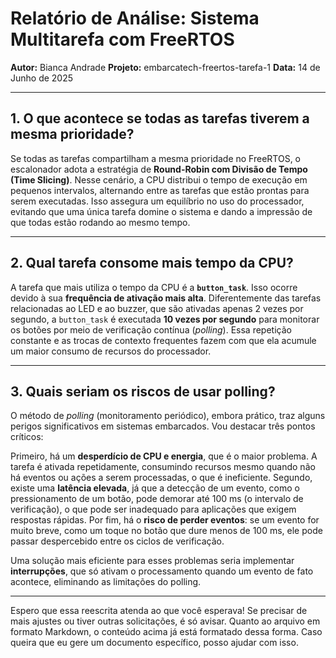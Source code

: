 # Relatório de Análise: Sistema Multitarefa com FreeRTOS

**Autor:** Bianca Andrade
**Projeto:** embarcatech-freertos-tarefa-1
**Data:** 14 de Junho de 2025

---

## 1. O que acontece se todas as tarefas tiverem a mesma prioridade?

Se todas as tarefas compartilham a mesma prioridade no FreeRTOS, o escalonador adota a estratégia de **Round-Robin com Divisão de Tempo (Time Slicing)**. Nesse cenário, a CPU distribui o tempo de execução em pequenos intervalos, alternando entre as tarefas que estão prontas para serem executadas. Isso assegura um equilíbrio no uso do processador, evitando que uma única tarefa domine o sistema e dando a impressão de que todas estão rodando ao mesmo tempo.

---

## 2. Qual tarefa consome mais tempo da CPU?

A tarefa que mais utiliza o tempo da CPU é a **`button_task`**. Isso ocorre devido à sua **frequência de ativação mais alta**. Diferentemente das tarefas relacionadas ao LED e ao buzzer, que são ativadas apenas 2 vezes por segundo, a `button_task` é executada **10 vezes por segundo** para monitorar os botões por meio de verificação contínua (*polling*). Essa repetição constante e as trocas de contexto frequentes fazem com que ela acumule um maior consumo de recursos do processador.

---

## 3. Quais seriam os riscos de usar polling?

O método de *polling* (monitoramento periódico), embora prático, traz alguns perigos significativos em sistemas embarcados. Vou destacar três pontos críticos:

Primeiro, há um **desperdício de CPU e energia**, que é o maior problema. A tarefa é ativada repetidamente, consumindo recursos mesmo quando não há eventos ou ações a serem processadas, o que é ineficiente. Segundo, existe uma **latência elevada**, já que a detecção de um evento, como o pressionamento de um botão, pode demorar até 100 ms (o intervalo de verificação), o que pode ser inadequado para aplicações que exigem respostas rápidas. Por fim, há o **risco de perder eventos**: se um evento for muito breve, como um toque no botão que dure menos de 100 ms, ele pode passar despercebido entre os ciclos de verificação.

Uma solução mais eficiente para esses problemas seria implementar **interrupções**, que só ativam o processamento quando um evento de fato acontece, eliminando as limitações do polling.

---

Espero que essa reescrita atenda ao que você esperava! Se precisar de mais ajustes ou tiver outras solicitações, é só avisar. Quanto ao arquivo em formato Markdown, o conteúdo acima já está formatado dessa forma. Caso queira que eu gere um documento específico, posso ajudar com isso.
